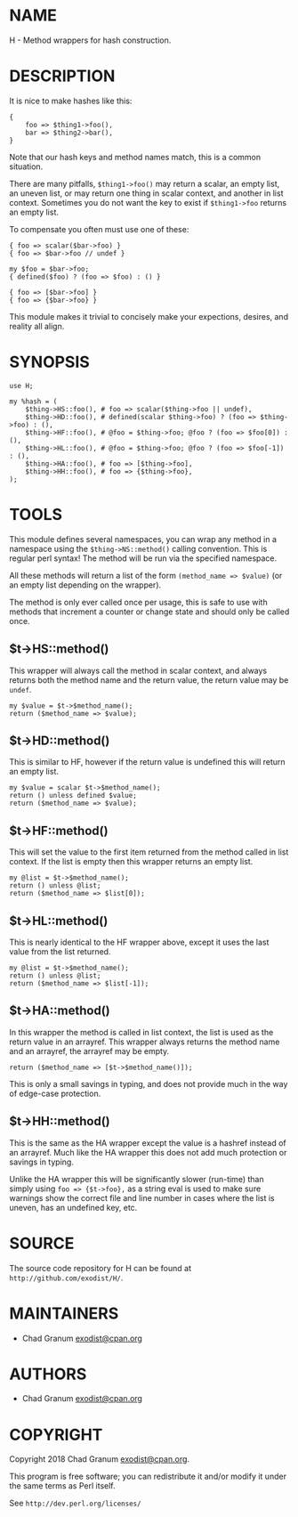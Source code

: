 # NAME

H - Method wrappers for hash construction.

# DESCRIPTION

It is nice to make hashes like this:

    {
        foo => $thing1->foo(),
        bar => $thing2->bar(),
    }

Note that our hash keys and method names match, this is a common situation.

There are many pitfalls, `$thing1->foo()` may return a scalar, an empty list, an
uneven list, or may return one thing in scalar context, and another in list
context. Sometimes you do not want the key to exist if `$thing1->foo`
returns an empty list.

To compensate you often must use one of these:

    { foo => scalar($bar->foo) }
    { foo => $bar->foo // undef }

    my $foo = $bar->foo;
    { defined($foo) ? (foo => $foo) : () }

    { foo => [$bar->foo] }
    { foo => {$bar->foo} }

This module makes it trivial to concisely make your expections, desires, and
reality all align.

# SYNOPSIS

    use H;

    my %hash = (
        $thing->HS::foo(), # foo => scalar($thing->foo || undef),
        $thing->HD::foo(), # defined(scalar $thing->foo) ? (foo => $thing->foo) : (),
        $thing->HF::foo(), # @foo = $thing->foo; @foo ? (foo => $foo[0]) : (),
        $thing->HL::foo(), # @foo = $thing->foo; @foo ? (foo => $foo[-1]) : (),
        $thing->HA::foo(), # foo => [$thing->foo],
        $thing->HH::foo(), # foo => {$thing->foo},
    );

# TOOLS

This module defines several namespaces, you can wrap any method in a namespace
using the `$thing->NS::method()` calling convention. This is regular perl
syntax! The method will be run via the specified namespace.

All these methods will return a list of the form `(method_name => $value)`
(or an empty list depending on the wrapper).

The method is only ever called once per usage, this is safe to use with methods
that increment a counter or change state and should only be called once.

## $t->HS::method()

This wrapper will always call the method in scalar context, and always returns
both the method name and the return value, the return value may be `undef`.

    my $value = $t->$method_name();
    return ($method_name => $value);

## $t->HD::method()

This is similar to HF, however if the return value is undefined this will
return an empty list.

    my $value = scalar $t->$method_name();
    return () unless defined $value;
    return ($method_name => $value);

## $t->HF::method()

This will set the value to the first item returned from the method called in
list context. If the list is empty then this wrapper returns an empty list.

    my @list = $t->$method_name();
    return () unless @list;
    return ($method_name => $list[0]);

## $t->HL::method()

This is nearly identical to the HF wrapper above, except it uses the last value
from the list returned.

    my @list = $t->$method_name();
    return () unless @list;
    return ($method_name => $list[-1]);

## $t->HA::method()

In this wrapper the method is called in list context, the list is used as the
return value in an arrayref. This wrapper always returns the method name and an
arrayref, the arrayref may be empty.

    return ($method_name => [$t->$method_name()]);

This is only a small savings in typing, and does not provide much in the way of
edge-case protection.

## $t->HH::method()

This is the same as the HA wrapper except the value is a hashref instead of an
arrayref. Much like the HA wrapper this does not add much protection or savings
in typing.

Unlike the HA wrapper this will be significantly slower (run-time) than simply
using `foo => {$t->foo},` as a string eval is used to make sure warnings
show the correct file and line number in cases where the list is uneven, has an
undefined key, etc.

# SOURCE

The source code repository for H can be found at
`http://github.com/exodist/H/`.

# MAINTAINERS

- Chad Granum <exodist@cpan.org>

# AUTHORS

- Chad Granum <exodist@cpan.org>

# COPYRIGHT

Copyright 2018 Chad Granum <exodist@cpan.org>.

This program is free software; you can redistribute it and/or
modify it under the same terms as Perl itself.

See `http://dev.perl.org/licenses/`
